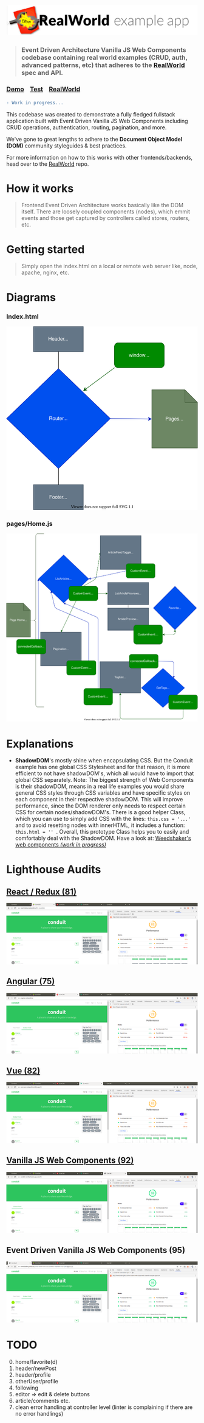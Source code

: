 # ![RealWorld Example App](logo.png)

> ### Event Driven Architecture Vanilla JS Web Components codebase containing real world examples (CRUD, auth, advanced patterns, etc) that adheres to the [RealWorld](https://github.com/gothinkster/realworld) spec and API.


### [Demo](https://mits-gossau.github.io/event-driven-web-components-realworld-example-app)&nbsp;&nbsp;&nbsp;&nbsp;[Test](https://mits-gossau.github.io/event-driven-web-components-realworld-example-app/test)&nbsp;&nbsp;&nbsp;&nbsp;[RealWorld](https://github.com/gothinkster/realworld)
```diff
- Work in progress...
```


This codebase was created to demonstrate a fully fledged fullstack application built with Event Driven Vanilla JS Web Components including CRUD operations, authentication, routing, pagination, and more.

We've gone to great lengths to adhere to the **Document Object Model (DOM)** community styleguides & best practices.

For more information on how to this works with other frontends/backends, head over to the [RealWorld](https://github.com/gothinkster/realworld) repo.


# How it works

> Frontend Event Driven Architecture works basically like the DOM itself. There are loosely coupled components (nodes), which emmit events and those get captured by controllers called stores, routers, etc.

# Getting started

> Simply open the index.html on a local or remote web server like, node, apache, nginx, etc.

# Diagrams

### Index.html
![Index](./diagrams/Index.drawio.svg)
### pages/Home.js
![Home](./diagrams/Home.drawio.svg)

# Explanations

* **ShadowDOM**'s mostly shine when encapsulating CSS. But the Conduit example has one global CSS Stylesheet and for that reason, it is more efficient to not have shadowDOM's, which all would have to import that global CSS separately. Note: The biggest strength of Web Components is their shadowDOM, means in a real life examples you would share general CSS styles through CSS variables and have specific styles on each component in their respective shadowDOM. This will improve performance, since the DOM renderer only needs to respect certain CSS for certain nodes/shadowDOM's. There is a good helper Class, which you can use to simply add CSS with the lines: ```this.css = '...' ``` and to avoid resetting nodes with innerHTML, it includes a function: ```this.html = '' ```. Overall, this prototype Class helps you to easily and comfortably deal with the ShadowDOM. Have a look at: [Weedshaker's web components *(work in progress)*](https://github.com/Weedshaker/web-components/blob/master/prototypes/MasterShadow.js)

# Lighthouse Audits

## [React / Redux (81)](https://github.com/gothinkster/react-redux-realworld-example-app)
![react-redux.realworld](./images/react-redux.realworld.png)

## [Angular (75)](https://github.com/gothinkster/angular-realworld-example-app)
![angular.realworld.io](./images/angular.realworld.io.png)

## [Vue (82)](https://github.com/gothinkster/vue-realworld-example-app)
![vue-vuex-realworld.netlify](./images/vue-vuex-realworld.netlify.png)

## [Vanilla JS Web Components (92)](https://github.com/gothinkster/web-components-realworld-example-app)
![conduit-vanilla.herokuapp](./images/conduit-vanilla.herokuapp.png)

## Event Driven Vanilla JS Web Components (95)
![event-driven-web-components-realworld-example-app](./images/event-driven-web-components-realworld-example-app.png)

# TODO

0. home/favorite(d)
1. header/newPost
2. header/profile
3. otherUser/profile
4. following
5. editor => edit & delete buttons
6. article/comments etc.
7. clean error handling at controller level (linter is complaining if there are no error handlings)
